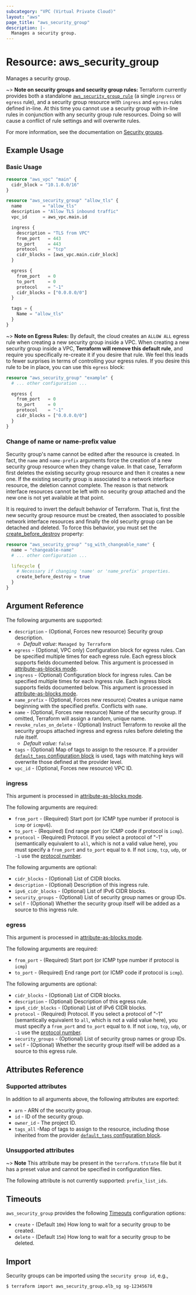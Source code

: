 ```yaml
---
subcategory: "VPC (Virtual Private Cloud)"
layout: "aws"
page_title: "aws_security_group"
description: |-
  Manages a security group.
---
```


# Resource: aws_security_group

Manages a security group.

~> **Note on security groups and security group rules:** Terraform currently
provides both a standalone [`aws_security_group_rule`][tf-security-group-rule] (a single `ingress` or
`egress` rule), and a security group resource with `ingress` and `egress` rules
defined in-line. At this time you cannot use a security group with in-line rules
in conjunction with any security group rule resources. Doing so will cause
a conflict of rule settings and will overwrite rules.

For more information, see the documentation on [Security groups][security-groups].

## Example Usage

### Basic Usage

```terraform
resource "aws_vpc" "main" {
  cidr_block = "10.1.0.0/16"
}

resource "aws_security_group" "allow_tls" {
  name        = "allow_tls"
  description = "Allow TLS inbound traffic"
  vpc_id      = aws_vpc.main.id

  ingress {
    description = "TLS from VPC"
    from_port   = 443
    to_port     = 443
    protocol    = "tcp"
    cidr_blocks = [aws_vpc.main.cidr_block]
  }

  egress {
    from_port   = 0
    to_port     = 0
    protocol    = "-1"
    cidr_blocks = ["0.0.0.0/0"]
  }

  tags = {
    Name = "allow_tls"
  }
}
```

~> **Note on Egress Rules:** By default, the cloud creates an `ALLOW ALL` egress rule when creating a new security group inside a VPC. When creating a new security group inside a VPC, **Terraform will remove this default rule**, and require you specifically re-create it if you desire that rule. We feel this leads to fewer surprises in terms of controlling your egress rules. If you desire this rule to be in place, you can use this `egress` block:

```terraform
resource "aws_security_group" "example" {
  # ... other configuration ...

  egress {
    from_port   = 0
    to_port     = 0
    protocol    = "-1"
    cidr_blocks = ["0.0.0.0/0"]
  }
}
```

### Change of name or name-prefix value

Security group's name cannot be edited after the resource is created. In fact, the `name` and `name-prefix` arguments force the creation of a new security group resource when they change value. In that case, Terraform first deletes the existing security group resource and then it creates a new one. If the existing security group is associated to a network interface resource, the deletion cannot complete. The reason is that network interface resources cannot be left with no security group attached and the new one is not yet available at that point.

It is required to invert the default behavior of Terraform. That is, first the new security group resource must be created, then associated to possible network interface resources and finally the old security group can be detached and deleted. To force this behavior, you must set the [create_before_destroy](https://www.terraform.io/language/meta-arguments/lifecycle#create_before_destroy) property:

```terraform
resource "aws_security_group" "sg_with_changeable_name" {
  name = "changeable-name"
  # ... other configuration ...

  lifecycle {
    # Necessary if changing 'name' or 'name_prefix' properties.
    create_before_destroy = true
  }
}
```

## Argument Reference

The following arguments are supported:

* `description` - (Optional, Forces new resource) Security group description.
    * _Default value_: `Managed by Terraform`
* `egress` - (Optional, VPC only) Configuration block for egress rules. Can be specified multiple times for each egress rule. Each egress block supports fields documented below. This argument is processed in [attribute-as-blocks mode](https://www.terraform.io/docs/configuration/attr-as-blocks.html).
* `ingress` - (Optional) Configuration block for ingress rules. Can be specified multiple times for each ingress rule. Each ingress block supports fields documented below. This argument is processed in [attribute-as-blocks mode](https://www.terraform.io/docs/configuration/attr-as-blocks.html).
* `name_prefix` - (Optional, Forces new resource) Creates a unique name beginning with the specified prefix. Conflicts with `name`.
* `name` - (Optional, Forces new resource) Name of the security group. If omitted, Terraform will assign a random, unique name.
* `revoke_rules_on_delete` - (Optional) Instruct Terraform to revoke all the security groups attached ingress and egress rules before deleting the rule itself.
    * _Default value:_ `false`
* `tags` - (Optional) Map of tags to assign to the resource. If a provider [`default_tags` configuration block][default-tags] is used, tags with matching keys will overwrite those defined at the provider level.
* `vpc_id` - (Optional, Forces new resource) VPC ID.

### ingress

This argument is processed in [attribute-as-blocks mode](https://www.terraform.io/docs/configuration/attr-as-blocks.html).

The following arguments are required:

* `from_port` - (Required) Start port (or ICMP type number if protocol is `icmp` or `icmpv6`).
* `to_port` - (Required) End range port (or ICMP code if protocol is `icmp`).
* `protocol` - (Required) Protocol. If you select a protocol of "-1" (semantically equivalent to `all`, which is not a valid value here), you must specify a `from_port` and `to_port` equal to `0`. If not `icmp`, `tcp`, `udp`, or `-1` use the [protocol number](https://www.iana.org/assignments/protocol-numbers/protocol-numbers.xhtml).

The following arguments are optional:

* `cidr_blocks` - (Optional) List of CIDR blocks.
* `description` - (Optional) Description of this ingress rule.
* `ipv6_cidr_blocks` - (Optional) List of IPv6 CIDR blocks.
* `security_groups` - (Optional) List of security group names or group IDs.
* `self` - (Optional) Whether the security group itself will be added as a source to this ingress rule.

### egress

This argument is processed in [attribute-as-blocks mode](https://www.terraform.io/docs/configuration/attr-as-blocks.html).

The following arguments are required:

* `from_port` - (Required) Start port (or ICMP type number if protocol is `icmp`)
* `to_port` - (Required) End range port (or ICMP code if protocol is `icmp`).

The following arguments are optional:

* `cidr_blocks` - (Optional) List of CIDR blocks.
* `description` - (Optional) Description of this egress rule.
* `ipv6_cidr_blocks` - (Optional) List of IPv6 CIDR blocks.
* `protocol` - (Required) Protocol. If you select a protocol of "-1" (semantically equivalent to `all`, which is not a valid value here), you must specify a `from_port` and `to_port` equal to `0`. If not `icmp`, `tcp`, `udp`, or `-1` use the [protocol number](https://www.iana.org/assignments/protocol-numbers/protocol-numbers.xhtml).
* `security_groups` - (Optional) List of security group names or group IDs.
* `self` - (Optional) Whether the security group itself will be added as a source to this egress rule.

## Attributes Reference

### Supported attributes

In addition to all arguments above, the following attributes are exported:

* `arn` - ARN of the security group.
* `id` - ID of the security group.
* `owner_id` - The project ID.
* `tags_all` -Map of tags to assign to the resource, including those inherited from the provider [`default_tags` configuration block][default-tags].

### Unsupported attributes

~> **Note** This attribute may be present in the `terraform.tfstate` file but it has a preset value and cannot be specified in configuration files.

The following attribute is not currently supported: `prefix_list_ids`.

## Timeouts

`aws_security_group` provides the following [Timeouts](https://www.terraform.io/docs/configuration/blocks/resources/syntax.html#operation-timeouts)
configuration options:

- `create` - (Default `10m`) How long to wait for a security group to be created.
- `delete` - (Default `15m`) How long to wait for a security group to be deleted.

## Import

Security groups can be imported using the `security group id`, e.g.,

```
$ terraform import aws_security_group.elb_sg sg-12345678
```

[default-tags]: https://www.terraform.io/docs/providers/aws/index.html#default_tags-configuration-block
[security-groups]: https://docs.cloud.croc.ru/en/services/networks/securitygroups.html
[tf-security-group-rule]: security_group_rule.html
